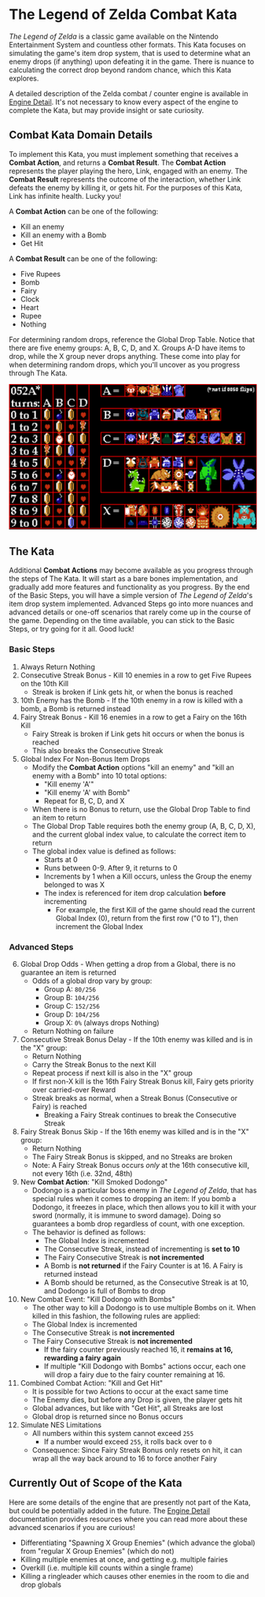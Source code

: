 ﻿# The Legend of Zelda Combat Kata
*The Legend of Zelda* is a classic game available on the Nintendo Entertainment System and countless other formats. This Kata focuses on simulating the game's item drop system, that is used to determine what an enemy drops (if anything) upon defeating it in the game. There is nuance to calculating the correct drop beyond random chance, which this Kata explores.

A detailed description of the Zelda combat / counter engine is available in [Engine Detail](./engine-detail.md). It's not necessary to know every aspect of the engine to complete the Kata, but may provide insight or sate curiosity.

## Combat Kata Domain Details
To implement this Kata, you must implement something that receives a **Combat Action**, and returns a **Combat Result**. The **Combat Action** represents the player playing the hero, Link, engaged with an enemy. The **Combat Result** represents the outcome of the interaction, whether Link defeats the enemy by killing it, or gets hit. For the purposes of this Kata, Link has infinite health. Lucky you!

A **Combat Action** can be one of the following:
- Kill an enemy
- Kill an enemy with a Bomb
- Get Hit

A **Combat Result** can be one of the following:
- Five Rupees
- Bomb
- Fairy
- Clock
- Heart
- Rupee
- Nothing

For determining random drops, reference the Global Drop Table. Notice that there are five enemy groups: A, B, C, D, and X. Groups A-D have items to drop, while the X group never drops anything. These come into play for when determining random drops, which you'll uncover as you progress through The Kata.

![Drop Table](./drop-table-full.png)

## The Kata
Additional **Combat Actions** may become available as you progress through the steps of The Kata. It will start as a bare bones implementation, and gradually add more features and functionality as you progress. By the end of the Basic Steps, you will have a simple version of *The Legend of Zelda*'s item drop system implemented. Advanced Steps go into more nuances and advanced details or one-off scenarios that rarely come up in the course of the game. Depending on the time available, you can stick to the Basic Steps, or try going for it all. Good luck!

### Basic Steps
1. Always Return Nothing
2. Consecutive Streak Bonus - Kill 10 enemies in a row to get Five Rupees on the 10th Kill
   - Streak is broken if Link gets hit, or when the bonus is reached
3. 10th Enemy has the Bomb - If the 10th enemy in a row is killed with a bomb, a Bomb is returned instead
4. Fairy Streak Bonus - Kill 16 enemies in a row to get a Fairy on the 16th Kill
   - Fairy Streak is broken if Link gets hit occurs or when the bonus is reached
   - This also breaks the Consecutive Streak
5. Global Index For Non-Bonus Item Drops
   - Modify the **Combat Action** options "kill an enemy" and "kill an enemy with a Bomb" into 10 total options:
      - "Kill enemy 'A'"
      - "Kill enemy 'A' with Bomb"
      - Repeat for B, C, D, and X
   - When there is no Bonus to return, use the Global Drop Table to find an item to return
   - The Global Drop Table requires both the enemy group (A, B, C, D, X), and the current global index value, to calculate the correct item to return
   - The global index value is defined as follows:
     - Starts at 0
     - Runs between 0-9. After 9, it returns to 0
     - Increments by 1 when a Kill occurs, unless the Group the enemy belonged to was X
     - The index is referenced for item drop calculation **before** incrementing
        - For example, the first Kill of the game should read the current Global Index (0), return from the first row ("0 to 1"), then increment the Global Index
   
### Advanced Steps
6. Global Drop Odds - When getting a drop from a Global, there is no guarantee an item is returned
   - Odds of a global drop vary by group:
      - Group A: `80/256`
      - Group B: `104/256`
      - Group C: `152/256`
      - Group D: `104/256`
      - Group X: `0%` (always drops Nothing)
   - Return Nothing on failure
7. Consecutive Streak Bonus Delay - If the 10th enemy was killed and is in the "X" group:
   - Return Nothing
   - Carry the Streak Bonus to the next Kill
   - Repeat process if next kill is also in the "X" group
   - If first non-X kill is the 16th Fairy Streak Bonus kill, Fairy gets priority over carried-over Reward
   - Streak breaks as normal, when a Streak Bonus (Consecutive or Fairy) is reached
      - Breaking a Fairy Streak continues to break the Consecutive Streak
8. Fairy Streak Bonus Skip - If the 16th enemy was killed and is in the "X" group:
   - Return Nothing
   - The Fairy Streak Bonus is skipped, and no Streaks are broken
   - Note: A Fairy Streak Bonus occurs *only* at the 16th consecutive kill, not every 16th (i.e. 32nd, 48th)
9. New **Combat Action**: "Kill Smoked Dodongo"
   - Dodongo is a particular boss enemy in *The Legend of Zelda*, that has special rules when it comes to dropping an item: If you bomb a Dodongo, it freezes in place, which then allows you to kill it with your sword (normally, it is immune to sword damage). Doing so guarantees a bomb drop regardless of count, with one exception.
   - The behavior is defined as follows:
     - The Global Index is incremented
     - The Consecutive Streak, instead of incrementing is **set to 10**
     - The Fairy Consecutive Streak is **not incremented**
     - A Bomb is **not returned** if the Fairy Counter is at 16. A Fairy is returned instead
     - A Bomb should be returned, as the Consecutive Streak is at 10, and Dodongo is full of Bombs to drop
10. New Combat Event: "Kill Dodongo with Bombs"
    - The other way to kill a Dodongo is to use multiple Bombs on it. When killed in this fashion, the following rules are applied:
    - The Global Index is incremented
    - The Consecutive Streak is **not incremented**
    - The Fairy Consecutive Streak is **not incremented**
      - If the fairy counter previously reached 16, it **remains at 16, rewarding a fairy again**
      - If multiple "Kill Dodongo with Bombs" actions occur, each one will drop a fairy due to the fairy counter remaining at 16.
11. Combined Combat Action: "Kill and Get Hit"
    - It is possible for two Actions to occur at the exact same time
    - The Enemy dies, but before any Drop is given, the player gets hit
    - Global advances, but like with "Get Hit", all Streaks are lost
    - Global drop is returned since no Bonus occurs
12. Simulate NES Limitations
    - All numbers within this system cannot exceed `255`
      - If a number would exceed `255`, it rolls back over to `0`
    - Consequence: Since Fairy Streak Bonus only resets on hit, it can wrap all the way back around to 16 to force another Fairy

## Currently Out of Scope of the Kata
Here are some details of the engine that are presently not part of the Kata, but could be potentially added in the future. The [Engine Detail](./engine-detail.md) documentation provides resources where you can read more about these advanced scenarios if you are curious!

- Differentiating "Spawning X Group Enemies" (which advance the global) from "regular X Group Enemies" (which do not)
- Killing multiple enemies at once, and getting e.g. multiple fairies
- Overkill (i.e. multiple kill counts within a single frame)
- Killing a ringleader which causes other enemies in the room to die and drop globals
